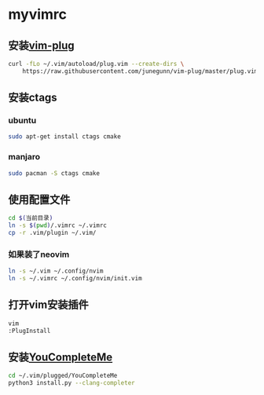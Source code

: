 # myvimrc

## 安装[vim-plug](https://github.com/junegunn/vim-plug/)

```bash
curl -fLo ~/.vim/autoload/plug.vim --create-dirs \
    https://raw.githubusercontent.com/junegunn/vim-plug/master/plug.vim
```

## 安装ctags

### ubuntu

```bash
sudo apt-get install ctags cmake
```

### manjaro

```bash
sudo pacman -S ctags cmake
```

## 使用配置文件

```bash
cd $(当前目录)
ln -s $(pwd)/.vimrc ~/.vimrc
cp -r .vim/plugin ~/.vim/
```

### 如果装了neovim
```bash
ln -s ~/.vim ~/.config/nvim
ln -s ~/.vimrc ~/.config/nvim/init.vim
```

## 打开vim安装插件

```bash
vim
:PlugInstall
```

## 安装[YouCompleteMe](https://github.com/ycm-core/YouCompleteMe)

```bash
cd ~/.vim/plugged/YouCompleteMe
python3 install.py --clang-completer
```
